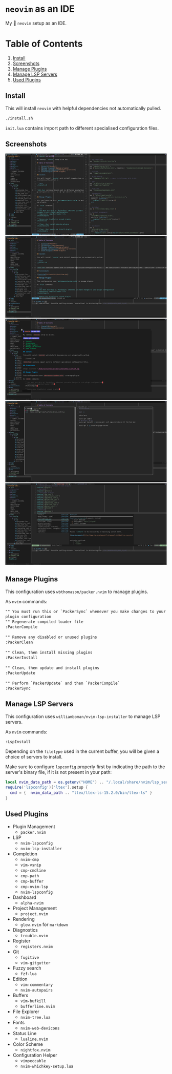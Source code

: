 # `neovim` as an IDE

My :monkey: `neovim` setup as an IDE.

# Table of Contents

  1. [Install](#install)
  2. [Screenshots](#screenshots)
  3. [Manage Plugins](#manage-plugins)
  4. [Manage LSP Servers](#manage-lsp-servers)
  5. [Used Plugins](#used-plugins)

## Install

This will install `neovim` with helpful dependencies not automatically pulled.

```bash
./install.sh
```

`init.lua` contains import path to different specialised configuration files.

## Screenshots

![overview](screenshots/overview.png)
![diagnostics](screenshots/diagnostics.png)
![markdown rendering](screenshots/markdown-rendering.png)
![fuzzy search](screenshots/fuzzy-search.png)
![auto-completion](screenshots/auto-completion.png)

## Manage Plugins

This configuration uses `wbthomason/packer.nvim` to manage plugins.

As `nvim` commands:

```vim
"" You must run this or `PackerSync` whenever you make changes to your plugin configuration
"" Regenerate compiled loader file
:PackerCompile

"" Remove any disabled or unused plugins
:PackerClean

"" Clean, then install missing plugins
:PackerInstall

"" Clean, then update and install plugins
:PackerUpdate

"" Perform `PackerUpdate` and then `PackerCompile`
:PackerSync
```

## Manage LSP Servers

This configuration uses `williamboman/nvim-lsp-installer` to manage LSP servers.

As `nvim` commands:

```vim
:LspInstall
```

Depending on the `filetype` used in the current buffer, you will be given a choice
of servers to install.

Make sure to configure `lspconfig` properly first by indicating the path to the
server's binary file, if it is not present in your path:

```lua
local nvim_data_path = os.getenv("HOME") .. "/.local/share/nvim/lsp_servers/"
require('lspconfig')['ltex'].setup {
  cmd = {  nvim_data_path .. "ltex/ltex-ls-15.2.0/bin/ltex-ls" }
}
```

## Used Plugins

  * Plugin Management
    * `packer.nvim`
  * LSP
    * `nvim-lspconfig`
    * `nvim-lsp-installer`
  * Completion
    * `nvim-cmp`
    * `vim-vsnip`
    * `cmp-cmdline`
    * `cmp-path`
    * `cmp-buffer`
    * `cmp-nvim-lsp`
    * `nvim-lspconfig`
  * Dashboard
    * `alpha-nvim`
  * Project Management
    * `project.nvim`
  * Rendering
    * `glow.nvim` for `markdown`
  * Diagnostics
    * `trouble.nvim`
  * Register
    * `registers.nvim`
  * Git
    * `fugitive`
    * `vim-gitgutter`
  * Fuzzy search
    * `fzf-lua`
  * Edition
    * `vim-commentary`
    * `nvim-autopairs`
  * Buffers
    * `vim-bufkill`
    * `bufferline.nvim`
  * File Explorer
    * `nvim-tree.lua`
  * Fonts
    * `nvim-web-devicons`
  * Status Line
    * `lualine.nvim`
  * Color Scheme
    * `nightfox.nvim`
  * Configuration Helper
    * `vimpeccable`
    * `nvim-whichkey-setup.lua`
